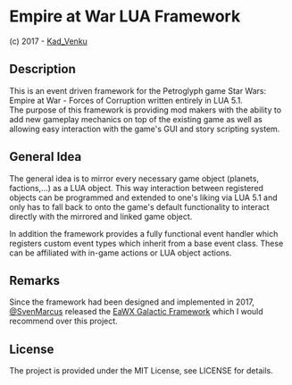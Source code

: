# Empire at War LUA Framework

(c) 2017 - [Kad_Venku](https://github.com/KadVenku)

## Description
This is an event driven framework for the Petroglyph game Star Wars: Empire at War - Forces of Corruption written entirely in LUA 5.1.  
The purpose of this framework is providing mod makers with the ability to add new gameplay mechanics on top of the existing game as well as allowing easy interaction with the game's GUI and story scripting system.  

## General Idea
The general idea is to mirror every necessary game object (planets, factions,...) as a LUA object. This way interaction between registered objects can be programmed and extended to one's liking via LUA 5.1 and only has to fall back to onto the game's default functionality to interact directly with the mirrored and linked game object.

In addition the framework provides a fully functional event handler which registers custom event types which inherit from a base event class. These can be affiliated with in-game actions or LUA object actions.

## Remarks

Since the framework had been designed and implemented in 2017, [@SvenMarcus](https://github.com/SvenMarcus) released the [EaWX Galactic Framework](https://github.com/SvenMarcus/eawx-galactic-framework) which I would recommend over this project.

## License
The project is provided under the MIT License, see LICENSE for details.
